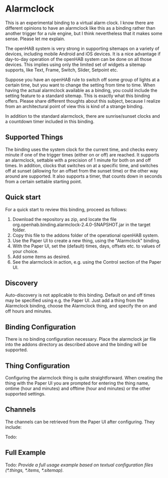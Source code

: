 # <bindingName> Alarmclock

This is an experimental binding to a virtual alarm clock. I know there are different opinions to have an alarmclock like this as a binding rather than another trigger for a rule engine, but I think nevertheless that it makes some sense. Please let me explain.

The openHAB system is very strong in supporting sitemaps on a variety of devices, including mobile Android and iOS devices. It is a nice advantage if day-to-day operation of the openHAB system can be done on all those devices. This implies using only the limited set of widgets a sitemap supports, like Text, Frame, Switch, Slider, Setpoint etc.   

Suppose you have an openHAB rule to switch off some group of lights at a certain time, but you want to change the setting from time to time. When having the actual alarmclock available as a binding, you could include the setting feature to a standard sitemap. This is exactly what this binding offers. Please share different thoughts about this subject, because I realize from an architectural point of view this is kind of a strange binding. 

In addition to the standard alarmclock, there are sunrise/sunset clocks and a countdown timer included in this binding.

## Supported Things

The binding uses the system clock for the current time, and checks every minute if one of the trigger times (either on or off) are reached. It supports an alarmclock, settable with a precision of 1 minute for both on and off times. In addition, clocks that switches on at a specific time, and switches off at sunset (allowing for an offset from the sunset time) or the other way around are supported.
It also supports a timer, that counts down in seconds from a certain settable starting point.

## Quick start

For a quick start to review this binding, proceed as follows:

1. Download the repository as zip, and locate the file org.openhab.binding.alarmclock-2.4.0-SNAPSHOT.jar in the target folder.
2. Copy this file to the addons folder of the operational openHAB system.
3. Use the Paper UI to create a new thing, using the "Alarmclock" binding.
4. With the Paper UI, set the (default) times, days, offsets etc. to values of your choice. 
5. Add some items as desired.
6. See the alarmclock in action, e.g. using the Control section of the Paper UI.

## Discovery

Auto-discovery is not applicable to this binding. Default on and off times may be specified using e.g. the Paper UI. Just add a thing from the Alarmclock binding, choose the Alarmclock thing, and specify the on and off hours and minutes.

## Binding Configuration

There is no binding configuration necessary. Place the alarmclock jar file into the addons directory as described above and the binding will be supported.

## Thing Configuration

Configuring the alarmclock thing is quite straightforward. When creating the thing with the Paper UI you are prompted for entering the thing name, ontime (hour and minutes) and offtime (hour and minutes) or the other supported settings.  

## Channels

The channels can be retrieved from the Paper UI after configuring. They include:

Todo:


## Full Example

Todo: _Provide a full usage example based on textual configuration files (*.things, *.items, *.sitemap)._

